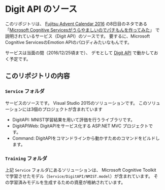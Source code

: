 # Digit API のソース

このリポジトリは、
[Fujitsu Advent Calendar 2016](http://qiita.com/advent-calendar/2016/fujitsu) の8日目のネタである
「[Microsoft Cognitive Servicesがうらやましいのでパチもんを作ってみた](http://ipponshimeji.cocolog-nifty.com/blog/2016/12/microsoft-cogni.html)」 で説明されているサービス（Digit API）のソースです。
要するに、Microsoft Cognitive ServicesのEmotion APIのパロディみたいなもんです。

サービスは当面の間（2016/12/25頃まで）、
デモとして
[Digit API](http://digitapiweb.azurewebsites.net) で動かしておく予定です。


## このリポジトリの内容

### `Service` フォルダ

サービスのソースです。
Visual Studio 2015のソリューションです。
このソリューションには3個のプロジェクトが含まれています

*   DigitAPI: MNIST学習結果を用いて評価を行うライブラリです。
*   DigitAPIWeb: DigitAPIをサービス化する ASP.NET MVC プロジェクトです。
*   Command: DigitAPIをコマンドラインから動かすためのコマンドをビルドします。


### `Training` フォルダ 

上記 `Service` フォルダにあるソリューションは、
Microsoft Cognitive Toolkitで学習させたモデル（`Service/DigitAPI/NMIST.model`）が含まれています。
その学習済みモデルを生成するための資産が格納されています。
